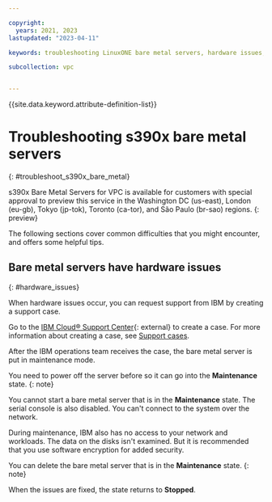 ```yaml
---

copyright:
  years: 2021, 2023
lastupdated: "2023-04-11"

keywords: troubleshooting LinuxONE bare metal servers, hardware issues, troubleshoot s390x bare metal server

subcollection: vpc


---
```


{{site.data.keyword.attribute-definition-list}}

# Troubleshooting s390x bare metal servers
{: #troubleshoot_s390x_bare_metal}

s390x Bare Metal Servers for VPC is available for customers with special approval to preview this service in the Washington DC (us-east), London (eu-gb), Tokyo (jp-tok), Toronto (ca-tor), and São Paulo (br-sao) regions.
{: preview}


The following sections cover common difficulties that you might encounter, and offers some helpful tips.

## Bare metal servers have hardware issues
{: #hardware_issues}

When hardware issues occur, you can request support from IBM by creating a support case.

Go to the [IBM Cloud&reg; Support Center](https://cloud.ibm.com/unifiedsupport/cases/form){: external} to create a case. For more information about creating a case, see [Support cases](/docs/vpc?topic=vpc-getting-help#support-tickets).

After the IBM operations team receives the case, the bare metal server is put in maintenance mode.

You need to power off the server before so it can go into the **Maintenance** state.
{: note}

You cannot start a bare metal server that is in the **Maintenance** state. The serial console is also disabled. You can't connect to the system over the network.

During maintenance, IBM also has no access to your network and workloads. The data on the disks isn't examined. But it is recommended that you use software encryption for added security.

You can delete the bare metal server that is in the **Maintenance** state.
{: note}

When the issues are fixed, the state returns to **Stopped**.
